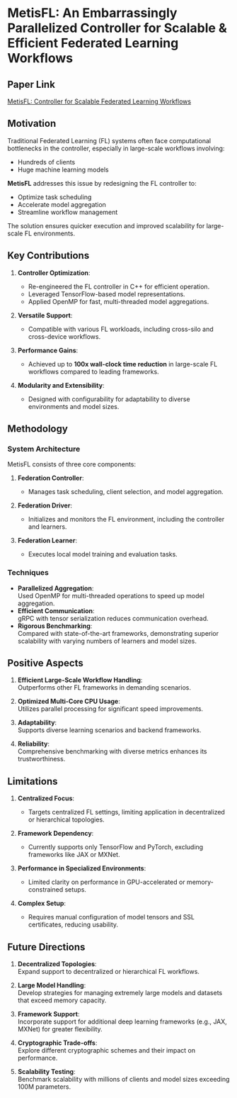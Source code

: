 # MetisFL: An Embarrassingly Parallelized Controller for Scalable & Efficient Federated Learning Workflows

## Paper Link
[MetisFL: Controller for Scalable Federated Learning Workflows](https://arxiv.org/abs/2311.00334)



## Motivation
Traditional Federated Learning (FL) systems often face computational bottlenecks in the controller, especially in large-scale workflows involving:  
- Hundreds of clients  
- Huge machine learning models  

**MetisFL** addresses this issue by redesigning the FL controller to:  
- Optimize task scheduling  
- Accelerate model aggregation  
- Streamline workflow management  

The solution ensures quicker execution and improved scalability for large-scale FL environments.



## Key Contributions
1. **Controller Optimization**:  
   - Re-engineered the FL controller in C++ for efficient operation.  
   - Leveraged TensorFlow-based model representations.  
   - Applied OpenMP for fast, multi-threaded model aggregations.  

2. **Versatile Support**:  
   - Compatible with various FL workloads, including cross-silo and cross-device workflows.  

3. **Performance Gains**:  
   - Achieved up to **100x wall-clock time reduction** in large-scale FL workflows compared to leading frameworks.  

4. **Modularity and Extensibility**:  
   - Designed with configurability for adaptability to diverse environments and model sizes.



## Methodology
### System Architecture
MetisFL consists of three core components:  
1. **Federation Controller**:  
   - Manages task scheduling, client selection, and model aggregation.  

2. **Federation Driver**:  
   - Initializes and monitors the FL environment, including the controller and learners.  

3. **Federation Learner**:  
   - Executes local model training and evaluation tasks.

### Techniques
- **Parallelized Aggregation**:  
  Used OpenMP for multi-threaded operations to speed up model aggregation.  
- **Efficient Communication**:  
  gRPC with tensor serialization reduces communication overhead.  
- **Rigorous Benchmarking**:  
  Compared with state-of-the-art frameworks, demonstrating superior scalability with varying numbers of learners and model sizes.



## Positive Aspects
1. **Efficient Large-Scale Workflow Handling**:  
   Outperforms other FL frameworks in demanding scenarios.  

2. **Optimized Multi-Core CPU Usage**:  
   Utilizes parallel processing for significant speed improvements.  

3. **Adaptability**:  
   Supports diverse learning scenarios and backend frameworks.  

4. **Reliability**:  
   Comprehensive benchmarking with diverse metrics enhances its trustworthiness.



## Limitations
1. **Centralized Focus**:  
   - Targets centralized FL settings, limiting application in decentralized or hierarchical topologies.  

2. **Framework Dependency**:  
   - Currently supports only TensorFlow and PyTorch, excluding frameworks like JAX or MXNet.  

3. **Performance in Specialized Environments**:  
   - Limited clarity on performance in GPU-accelerated or memory-constrained setups.  

4. **Complex Setup**:  
   - Requires manual configuration of model tensors and SSL certificates, reducing usability.  



## Future Directions
1. **Decentralized Topologies**:  
   Expand support to decentralized or hierarchical FL workflows.  

2. **Large Model Handling**:  
   Develop strategies for managing extremely large models and datasets that exceed memory capacity.  

3. **Framework Support**:  
   Incorporate support for additional deep learning frameworks (e.g., JAX, MXNet) for greater flexibility.  

4. **Cryptographic Trade-offs**:  
   Explore different cryptographic schemes and their impact on performance.  

5. **Scalability Testing**:  
   Benchmark scalability with millions of clients and model sizes exceeding 100M parameters.  

